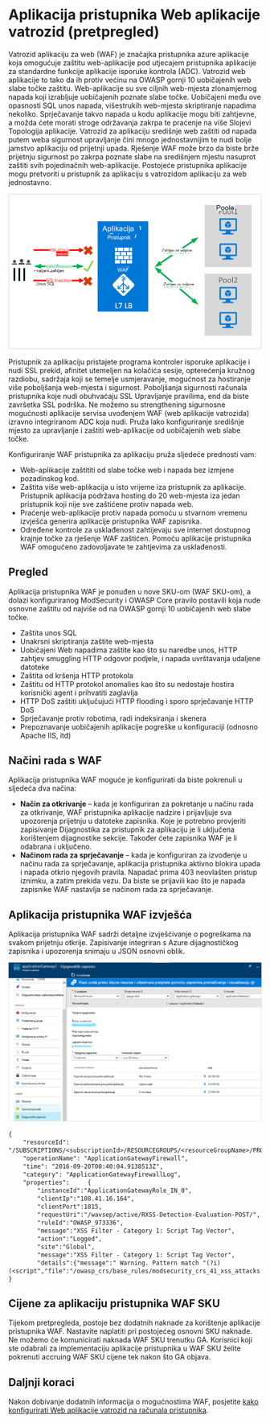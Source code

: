 <properties
   pageTitle="Uvod u Vatrozid za aplikaciju Web (WAF) za pristupnik za aplikaciju | Microsoft Azure"
   description="Ova stranica sadrži pregled sustava Web aplikacije vatrozid (WAF) za pristupnik za aplikaciju "
   documentationCenter="na"
   services="application-gateway"
   authors="amsriva"
   manager="rossort"
   editor="amsriva"/>
<tags
   ms.service="application-gateway"
   ms.devlang="na"
   ms.topic="hero-article"
   ms.tgt_pltfrm="na"
   ms.workload="infrastructure-services"
   ms.date="10/25/2016"
   ms.author="amsriva"/>

# <a name="application-gateway-web-application-firewall-preview"></a>Aplikacija pristupnika Web aplikacije vatrozid (pretpregled)

Vatrozid aplikaciju za web (WAF) je značajka pristupnika azure aplikacije koja omogućuje zaštitu web-aplikacije pod utjecajem pristupnika aplikacije za standardne funkcije aplikacije isporuke kontrola (ADC). Vatrozid web aplikacije to tako da ih protiv većinu na OWASP gornji 10 uobičajenih web slabe točke zaštitu. Web-aplikacije su sve ciljnih web-mjesta zlonamjernog napada koji izrabljuje uobičajenih poznate slabe točke. Uobičajeni među ove opasnosti SQL unos napada, višestrukih web-mjesta skriptiranje napadima nekoliko. Sprječavanje takvo napada u kodu aplikacije mogu biti zahtjevne, a možda ćete morati stroge održavanja zakrpa te praćenje na više Slojevi Topologija aplikacije. Vatrozid za aplikaciju središnje web zaštiti od napada putem weba sigurnost upravljanje čini mnogo jednostavnijim te nudi bolje jamstvo aplikaciju od prijetnji upada. Rješenje WAF može brzo da biste brže prijetnju sigurnost po zakrpa poznate slabe na središnjem mjestu nasuprot zaštiti svih pojedinačnih web-aplikacije. Postojeće pristupnika aplikacije mogu pretvoriti u pristupnik za aplikaciju s vatrozidom aplikaciju za web jednostavno.

![imageURLroute](./media/application-gateway-webapplicationfirewall-overview/WAF1.png)

Pristupnik za aplikaciju pristajete programa kontroler isporuke aplikacije i nudi SSL prekid, afinitet utemeljen na kolačića sesije, opterećenja kružnog razdiobu, sadržaja koji se temelje usmjeravanje, mogućnost za hostiranje više poboljšanja web-mjesta i sigurnost. Poboljšanja sigurnosti računala pristupnika koje nudi obuhvaćaju SSL Upravljanje pravilima, end da biste završetka SSL podrška. Ne možemo su strengthening sigurnosne mogućnosti aplikacije servisa uvođenjem WAF (web aplikacije vatrozida) izravno integriranom ADC koja nudi. Pruža lako konfiguriranje središnje mjesto za upravljanje i zaštiti web-aplikacije od uobičajenih web slabe točke.

Konfiguriranje WAF pristupnika za aplikaciju pruža sljedeće prednosti vam:

- Web-aplikacije zaštititi od slabe točke web i napada bez izmjene pozadinskog kod.
- Zaštita više web-aplikacija u isto vrijeme iza pristupnik za aplikacije. Pristupnik aplikacija podržava hosting do 20 web-mjesta iza jedan pristupnik koji nije sve zaštićene protiv napada web.
- Praćenje web-aplikacije protiv napada pomoću u stvarnom vremenu izvješća generira aplikacije pristupnika WAF zapisnika.
- Određene kontrole za usklađenost zahtijevaju sve internet dostupnog krajnje točke za rješenje WAF zaštićen. Pomoću aplikacije pristupnika WAF omogućeno zadovoljavate te zahtjevima za usklađenosti.

## <a name="overview"></a>Pregled

Aplikacija pristupnika WAF je ponuđen u nove SKU-om (WAF SKU-om), a dolazi konfiguriranog ModSecurity i OWASP Core pravilo postavili koja nude osnovne zaštitu od najviše od na OWASP gornji 10 uobičajenih web slabe točke.

- Zaštita unos SQL
- Unakrsni skriptiranja zaštite web-mjesta
- Uobičajeni Web napadima zaštite kao što su naredbe unos, HTTP zahtjev smuggling HTTP odgovor podjele, i napada uvrštavanja udaljene datoteke
- Zaštita od kršenja HTTP protokola
- Zaštitu od HTTP protokol anomalies kao što su nedostaje hostira korisnički agent i prihvatiti zaglavlja
- HTTP DoS zaštiti uključujući HTTP flooding i sporo sprječavanje HTTP DoS
- Sprječavanje protiv robotima, radi indeksiranja i skenera
- Prepoznavanje uobičajenih aplikacije pogreške u konfiguraciji (odnosno Apache IIS, itd)

## <a name="waf-modes"></a>Načini rada s WAF

Aplikacija pristupnika WAF moguće je konfigurirati da biste pokrenuli u sljedeća dva načina:

- **Način za otkrivanje** – kada je konfiguriran za pokretanje u načinu rada za otkrivanje, WAF pristupnika aplikacije nadzire i prijavljuje sva upozorenja prijetnju u datoteke zapisnika. Koje je potrebno provjeriti zapisivanje Dijagnostika za pristupnik za aplikaciju je li uključena korištenjem dijagnostike sekcije. Također ćete zapisnika WAF je li odabrana i uključeno.
- **Načinom rada za sprječavanje** – kada je konfiguriran za izvođenje u načinu rada za sprječavanje, aplikacija pristupnika aktivno blokira upada i napada otkrio njegovih pravila. Napadač prima 403 neovlašten pristup iznimku, a zatim prekida vezu. Da biste se prijavili kao što je napada zapisnike WAF nastavlja se načinom rada za sprječavanje.

## <a name="application-gateway-waf-reports"></a>Aplikacija pristupnika WAF izvješća

Aplikacija pristupnika WAF sadrži detaljne izvješćivanje o pogreškama na svakom prijetnju otkrije. Zapisivanje integriran s Azure dijagnostičkog zapisnika i upozorenja snimaju u JSON osnovni oblik.

![imageURLroute](./media/application-gateway-webapplicationfirewall-overview/waf2.png)

    {
        "resourceId": "/SUBSCRIPTIONS/<subscriptionId>/RESOURCEGROUPS/<resourceGroupName>/PROVIDERS/MICROSOFT.NETWORK/APPLICATIONGATEWAYS/<applicationGatewayName>",
        "operationName": "ApplicationGatewayFirewall",
        "time": "2016-09-20T00:40:04.9138513Z",
        "category": "ApplicationGatewayFirewallLog",
        "properties":     {
            "instanceId":"ApplicationGatewayRole_IN_0",
            "clientIp":"108.41.16.164",
            "clientPort":1815,
            "requestUri":"/wavsep/active/RXSS-Detection-Evaluation-POST/",
            "ruleId":"OWASP_973336",
            "message":"XSS Filter - Category 1: Script Tag Vector",
            "action":"Logged",
            "site":"Global",
            "message":"XSS Filter - Category 1: Script Tag Vector",
            "details":{"message":" Warning. Pattern match "(?i)(<script","file":"/owasp_crs/base_rules/modsecurity_crs_41_xss_attacks.conf","line":"14"}}
    }

## <a name="application-gateway-waf-sku-pricing"></a>Cijene za aplikaciju pristupnika WAF SKU

Tijekom pretpregleda, postoje bez dodatnih naknade za korištenje aplikacije pristupnika WAF. Nastavite naplatiti pri postojećeg osnovni SKU naknade. Ne možemo će komunicirati naknada WAF SKU trenutku GA. Korisnici koji ste odabrali za implementaciju aplikacije pristupnika u WAF SKU želite pokrenuti accruing WAF SKU cijene tek nakon što GA objava.

## <a name="next-steps"></a>Daljnji koraci

Nakon dobivanje dodatnih informacija o mogućnostima WAF, posjetite [kako konfigurirati Web aplikacije vatrozid na računala pristupnika](application-gateway-web-application-firewall-portal.md).
